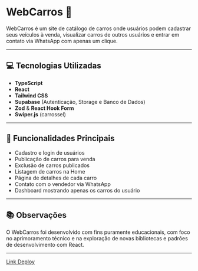 # WebCarros 🚗

WebCarros é um site de catálogo de carros onde usuários podem cadastrar seus veículos à venda, visualizar carros de outros usuários e entrar em contato via WhatsApp com apenas um clique.

---

## 💻 Tecnologias Utilizadas

- **TypeScript**
- **React**
- **Tailwind CSS**
- **Supabase** (Autenticação, Storage e Banco de Dados)
- **Zod** & **React Hook Form**
- **Swiper.js** (carrossel)

---

## 🚀 Funcionalidades Principais

- Cadastro e login de usuários
- Publicação de carros para venda
- Exclusão de carros publicados
- Listagem de carros na Home
- Página de detalhes de cada carro
- Contato com o vendedor via WhatsApp
- Dashboard mostrando apenas os carros do usuário

---



## 📚 Observações

O WebCarros foi desenvolvido com fins puramente educacionais, com foco no aprimoramento técnico e na exploração de novas bibliotecas e padrões de desenvolvimento com React.

---

[Link Deploy](https://projeto-web-carros-one.vercel.app/)


